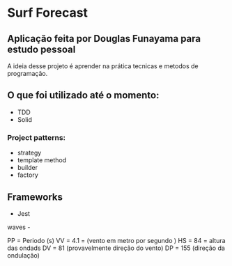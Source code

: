 # Surf Forecast
## Aplicação feita por Douglas Funayama para estudo pessoal

A ideia desse projeto é aprender na prática tecnicas e metodos de programação.

## O que foi utilizado até o momento:

- TDD
- Solid

### Project patterns: 
  - strategy 
  - template method
  - builder
  - factory

## Frameworks
  - Jest



waves - 

PP = Periodo (s)
VV = 4.1 = (vento em metro por segundo )
HS = 84 = altura das ondads
DV = 81 (provavelmente direção do vento)
DP = 155 (direção da ondulação)

